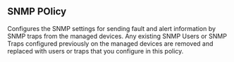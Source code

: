 ## SNMP POlicy
Configures the SNMP settings for sending fault and alert information by SNMP traps from the managed devices. Any existing SNMP Users or SNMP Traps configured previously on the managed devices are removed and replaced with users or traps that you configure in this policy. 